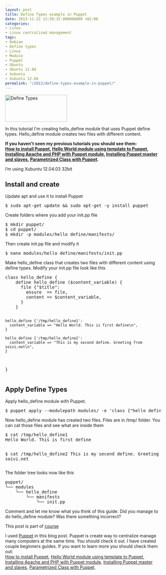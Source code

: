 ```yaml
---
layout: post
title: Define Types example in Puppet
date: 2013-11-22 13:59:32.000000000 +02:00
categories:
- Linux
- Linux centralized management
tags:
- Debian
- Define types
- Linux
- Module
- Puppet
- Ubuntu
- Ubuntu 12.04
- Xubuntu
- Xubuntu 12.04
permalink: "/2013/define-types-example-in-puppet/"
---
```

<p><img src="{{ site.baseurl }}/assets/2013/11/Puppet_Logo.svg_.min_.png" alt="Define Types" width="200" height="87" class="alignright size-full wp-image-1139" /></p>
<p>In this tutorial I'm creating hello_define module that uses Puppet define types. Hello_define module creates two files with different content.</p>
<p><strong>If you haven't seen my previous tutorials you should see them:<br />
<a href="http://soivi.net/2013/how-to-install-puppet/">How to install Puppet</a>, <a href="http://soivi.net/2013/template-hello-world-module-to-puppet/">Hello World module using template to Puppet</a>,<br />
<a href="http://soivi.net/2013/installing-apache-and-php-with-puppet-module/">Installing Apache and PHP with Puppet module</a>, <a href="http://soivi.net/2013/installing-puppet-master-and-slaves/">Installing Puppet master and slaves</a>, <a href="http://soivi.net/2013/parametrized-class-with-puppet/">Parametrized Class with Puppet</a>.</strong></p>
<p>I’m using Xubuntu 12.04.03 32bit</p>
<h2>Install and create</h2>
<p>Update apt and use it to install Puppet</p>
<pre>
$ sudo apt-get update && sudo apt-get -y install puppet
</pre>
<p>Create folders where you add your init.pp file</p>
<pre>
$ mkdir puppet/
$ cd puppet/
$ mkdir -p modules/hello_define/manifests/
</pre>
<p>Then create init.pp file and modify it</p>
<pre>
$ nano modules/hello_define/manifests/init.pp
</pre>
<p>Make hello_define class that creates two files with different content using define types. Modify your init.pp file look like this</p>
<pre>
class hello_define {
    define hello_define ($content_variable) {
      file {"$title":
        ensure  => file,
        content => $content_variable,
      }
    }

    hello_define {'/tmp/hello_define1':
      content_variable => "Hello World. This is first define\n",
    }

    hello_define {'/tmp/hello_define2':
      content_variable => "This is my second define. Greeting from soivi.net\n",
    }
}
</pre>
<h2>Apply Define Types</h2>
<p>Apply hello_define module with Puppet.</p>
<pre>
$ puppet apply --modulepath modules/ -e 'class {"hello_define":}'
</pre>
<p>Now hello_define module has created two files. Files are in /tmp/ folder. You can cat those files and see what are inside them</p>
<pre>
$ cat /tmp/hello_define1 
Hello World. This is first define

$ cat /tmp/hello_define2
This is my second define. Greeting from soivi.net
</pre>
<p>The folder tree looks now like this</p>
<pre>
puppet/
└── modules
    └── hello_define
        └── manifests
            └── init.pp
</pre>
<p>
Comment and let me know what you think of this guide. Did you manage to do hello_define module? Was there something incorrect?</p>
<p>
This post is part of <a href="http://terokarvinen.com/2013/aikataulu-%E2%80%93-linuxin-keskitetty-hallinta-%E2%80%93-ict4tn011-4-syksylla-2013">course</a></p>
<p>I used <a href="https://puppet.com/">Puppet</a> in this blog post. Puppet is create way to centralize manage many computers at the same time. You should check it out. I have created couple beginners guides. If you want to learn more you should check them out:<br />
<a href="http://soivi.net/2013/how-to-install-puppet/">How to install Puppet</a>, <a href="http://soivi.net/2013/template-hello-world-module-to-puppet/">Hello World module using template to Puppet</a>,<br />
<a href="http://soivi.net/2013/installing-apache-and-php-with-puppet-module/">Installing Apache and PHP with Puppet module</a>, <a href="http://soivi.net/2013/installing-puppet-master-and-slaves/">Installing Puppet master and slaves</a>, <a href="http://soivi.net/2013/parametrized-class-with-puppet/">Parametrized Class with Puppet</a>.</p>

